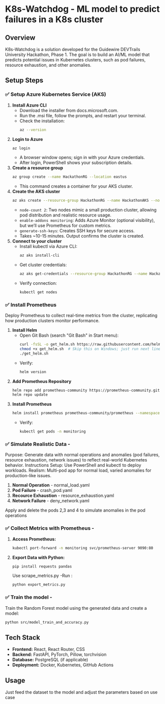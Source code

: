 # K8s-Watchdog - ML model to predict failures in a K8s cluster

## Overview
K8s-Watchdog is a solution developed for the Guidewire DEVTrails University Hackathon, Phase 1. The goal is to build an AI/ML model that predicts potential issues in Kubernetes clusters, such as pod failures, resource exhaustion, and other anomalies.

## Setup Steps

### ✅ Setup Azure Kubernetes Service (AKS)
1. **Install Azure CLI**
    - Download the installer from docs.microsoft.com.
    - Run the .msi file, follow the prompts, and restart your terminal.
    - Check the installation:
      ```bash
      az --version
      ```
2. **Login to Azure**
    ```bash
    az login
    ```
    - A browser window opens; sign in with your Azure credentials.
    - After login, PowerShell shows your subscription details.
3. **Create a resource group**
    ```bash
    az group create --name HackathonRG --location eastus
    ```
    - This command creates a container for your AKS cluster.
4. **Create the AKS cluster**
    ```bash
    az aks create --resource-group HackathonRG --name HackathonAKS --node-count 2 --enable-addons monitoring --generate-ssh-keys
    ```
    - `node-count 2`: Two nodes mimic a small production cluster, allowing pod distribution and realistic resource usage.
    - `enable-addons monitoring`: Adds Azure Monitor (optional visibility), but we’ll use Prometheus for custom metrics.
    - `generate-ssh-keys`: Creates SSH keys for secure access.
    - Takes ~10-15 minutes. Output confirms the cluster is created.
5. **Connect to your cluster**
    - Install kubectl via Azure CLI:
      ```bash
      az aks install-cli
      ```
    - Get cluster credentials:
      ```bash
      az aks get-credentials --resource-group HackathonRG --name HackathonAKS
      ```
    - Verify connection:
      ```bash
      kubectl get nodes
      ```

### ✅ Install Prometheus
Deploy Prometheus to collect real-time metrics from the cluster, replicating how production clusters monitor performance.
1. **Install Helm**
    - Open Git Bash (search "Git Bash" in Start menu):
      ```bash
      curl -fsSL -o get_helm.sh https://raw.githubusercontent.com/helm/helm/master/scripts/get-helm-3
      chmod +x get_helm.sh  # Skip this on Windows; just run next line
      ./get_helm.sh
      ```
    - Verify:
      ```bash
      helm version
      ```
2. **Add Prometheus Repository**
    ```bash
    helm repo add prometheus-community https://prometheus-community.github.io/helm-charts
    helm repo update
    ```
3. **Install Prometheus**
    ```bash
    helm install prometheus prometheus-community/prometheus --namespace monitoring --create-namespace --set server.persistentVolume.enabled=false
    ```
    - Verify:
      ```bash
      kubectl get pods -n monitoring
      ```

### ✅ Simulate Realistic Data -
  Purpose: Generate data with normal operations and anomalies (pod failures, resource exhaustion, network issues) to reflect real-world Kubernetes behavior.
Instructions
Setup: Use PowerShell and kubectl to deploy workloads.
Realism: Multi-pod app for normal load, varied anomalies for production-like issues.
1. **Normal Operation** - normal_load.yaml
2. **Pod Failure** - crash_pod.yaml
3. **Recource Exhaustion** - resource_exhaustion.yaml
4. **Network Failure** - deny_network.yaml

Apply and delete the pods 2,3 and 4 to simulate anomalies in the pod operations

### ✅ Collect Metrics with Prometheus -
1. **Access Prometheus:**
   ```bash
   kubectl port-forward -n monitoring svc/prometheus-server 9090:80
   ```
2. **Export Data with Python:**
   ```bash
   pip install requests pandas
   ```
   Use scrape_metrics.py
   -Run :
   ```bash
   python export_metrics.py
   ```

### ✅ Train the model -
Train the Random Forest model using the generated data and create a model:
```bash
python src/model_train_and_accuracy.py
```

## Tech Stack
- **Frontend:** React, React Router, CSS
- **Backend:** FastAPI, PyTorch, Pillow, torchvision
- **Database:** PostgreSQL (if applicable)
- **Deployment:** Docker, Kubernetes, GitHub Actions

## Usage
Just feed the dataset to the model and adjust the parameters based on use case
